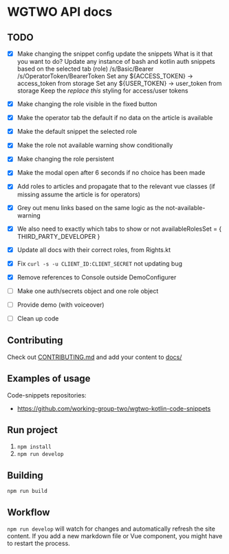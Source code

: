 # WGTWO API docs

## TODO
- [x] Make changing the snippet config update the snippets
    What is it that you want to do?
        Update any instance of bash and kotlin auth snippets based on the selected tab (role)
            /s/Basic/Bearer
            /s/OperatorToken/BearerToken 
        Set any ${ACCESS_TOKEN} -> access_token from storage
        Set any ${USER_TOKEN} -> user_token from storage
        Keep the _replace this_ styling for access/user tokens
- [x] Make changing the role visible in the fixed button
- [x] Make the operator tab the default if no data on the article is available
- [x] Make the default snippet the selected role
- [x] Make the role not available warning show conditionally
- [x] Make changing the role persistent
- [x] Make the modal open after 6 seconds if no choice has been made
- [x] Add roles to articles and propagate that to the relevant vue classes (if missing assume the article is for operators)
- [x] Grey out menu links based on the same logic as the not-available-warning
- [x] We also need to exactly which tabs to show or not
    availableRolesSet = {
        THIRD_PARTY_DEVELOPER
    }
- [x] Update all docs with their correct roles, from Rights.kt
- [x] Fix `curl -s -u CLIENT_ID:CLIENT_SECRET` not updating bug
- [x] Remove references to Console outside DemoConfigurer
- [ ] Make one auth/secrets object and one role object
- [ ] Provide demo (with voiceover)
- [ ] Clean up code



## Contributing
Check out [CONTRIBUTING.md](CONTRIBUTING.md) and add your content to [docs/](docs/)

## Examples of usage
Code-snippets repositories:
* https://github.com/working-group-two/wgtwo-kotlin-code-snippets

## Run project
1. `npm install`
2. `npm run develop`

## Building
`npm run build`

## Workflow

`npm run develop` will watch for changes and automatically refresh the site content.
If you add a new markdown file or Vue component, you might have to restart the process.

